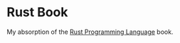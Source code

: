 # Rust Book

My absorption of the [Rust Programming Language](https://doc.rust-lang.org/book/title-page.html) book.
